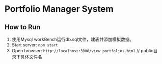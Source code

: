 
# Portfolio Manager System


## How to Run
1. 使用Mysql workBench运行db.sql文件，建表并添加模拟数据。
2. Start server: `npm start`
3. Open browser: `http://localhost:3000/view_portfolios.html` // public目录下具体文件名

